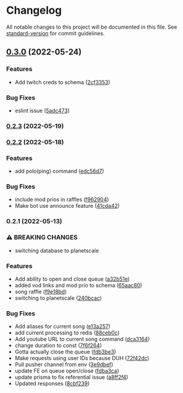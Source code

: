 # Changelog

All notable changes to this project will be documented in this file. See [standard-version](https://github.com/conventional-changelog/standard-version) for commit guidelines.

## [0.3.0](https://github.com/opti21/pepega-chat/compare/v0.2.3...v0.3.0) (2022-05-24)


### Features

* Add twitch creds to schema ([2cf3353](https://github.com/opti21/pepega-chat/commit/2cf3353868f48cd045cca41f2a4244b14c3b05a4))


### Bug Fixes

* eslint issue ([5adc473](https://github.com/opti21/pepega-chat/commit/5adc47309f9ff5967330cf796161ace65901a2b4))

### [0.2.3](https://github.com/opti21/pepega-chat/compare/v0.2.2...v0.2.3) (2022-05-19)

### [0.2.2](https://github.com/opti21/pepega-chat/compare/v0.2.1...v0.2.2) (2022-05-18)


### Features

* add polo(ping) command ([edc56d7](https://github.com/opti21/pepega-chat/commit/edc56d7f5dca62df5f8244ff121d445d5d5f6839))


### Bug Fixes

* include mod prios in raffles ([f962904](https://github.com/opti21/pepega-chat/commit/f962904451c29277a3cc5ee814f5cde8cadd6257))
* Make bot use announce feature ([41cda42](https://github.com/opti21/pepega-chat/commit/41cda4287ca7c7423d95676c4837c57667ffe681))

### 0.2.1 (2022-05-13)


### ⚠ BREAKING CHANGES

* switching database to planetscale

### Features

* Add ability to open and close queue ([a32b51e](https://github.com/opti21/pepega-chat/commit/a32b51e2822dc71955449cf0912819424ed7ec4f))
* added vod links and mod prio to schema ([65aac80](https://github.com/opti21/pepega-chat/commit/65aac8034a0e3cc22b94a119e29015fec72956da))
* song raffle ([f9e18bd](https://github.com/opti21/pepega-chat/commit/f9e18bdbadc3569c31ed8544073248cdbe6e03fe))
* switching to planetscale ([240bcac](https://github.com/opti21/pepega-chat/commit/240bcac6fad4335263db18dc6a7389bd1830c92a))


### Bug Fixes

* Add aliases for current song ([e13a257](https://github.com/opti21/pepega-chat/commit/e13a257a70221bdcd57f8a4080ca6275777f8f3a))
* add current processing to redis ([88ceb0c](https://github.com/opti21/pepega-chat/commit/88ceb0cb4a3581593ef410c194ed3beb2aa96bc3))
* Add youtube URL to current song command ([dca3164](https://github.com/opti21/pepega-chat/commit/dca3164942e8c9aa5285f985b3ffd05d3f21abe2))
* change duration to const ([7f6f264](https://github.com/opti21/pepega-chat/commit/7f6f2647457c17bcc99609036523634296cd1802))
* Gotta actually close the queue ([fdb3be3](https://github.com/opti21/pepega-chat/commit/fdb3be3270cb8ca4eba0a04d2bb74d9acfcce4a1))
* Make requests using user IDs because DUH ([72f42dc](https://github.com/opti21/pepega-chat/commit/72f42dc9b824ba1144c81621e94ca850773e5712))
* Pull pusher channel from env ([3e9dbef](https://github.com/opti21/pepega-chat/commit/3e9dbeff55897aa0655674d43af6e80cbbe44335))
* update FE on queue open/close ([fdba3ca](https://github.com/opti21/pepega-chat/commit/fdba3caa928b23f53e1f1271e0a802a0b72ac7db))
* update prisma to fix referential issue ([a8ff2f4](https://github.com/opti21/pepega-chat/commit/a8ff2f4c65c4c7366ae0d797f4444d2ce386c5ae))
* Updated responses ([8cbf239](https://github.com/opti21/pepega-chat/commit/8cbf2397e387d2e23b1935362709b4279e91c8ae))
